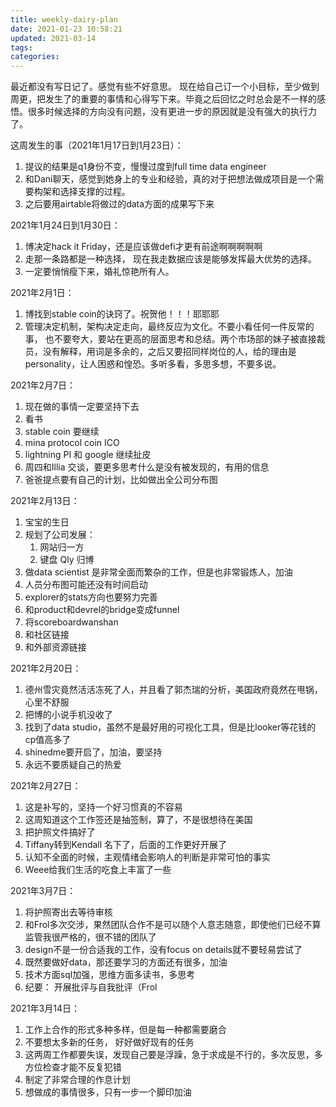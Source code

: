 ```yaml
---
title: weekly-dairy-plan
date: 2021-01-23 10:58:21
updated: 2021-03-14 
tags:
categories:
---
```


最近都没有写日记了。感觉有些不好意思。
现在给自己订一个小目标，至少做到周更，把发生了的重要的事情和心得写下来。毕竟之后回忆之时总会是不一样的感悟。很多时候选择的方向没有问题，没有更进一步的原因就是没有强大的执行力了。

这周发生的事（2021年1月17日到1月23日）：
1. 提议的结果是q1身份不变，慢慢过度到full  time data engineer
2. 和Dani聊天，感觉到她身上的专业和经验，真的对于把想法做成项目是一个需要构架和选择支撑的过程。
3. 之后要用airtable将做过的data方面的成果写下来

2021年1月24日到1月30日：
1. 博决定hack it Friday，还是应该做defi才更有前途啊啊啊啊啊
2. 走那一条路都是一种选择， 现在我走数据应该是能够发挥最大优势的选择。
3. 一定要悄悄瘦下来，婚礼惊艳所有人。

2021年2月1日：
1. 博找到stable coin的诀窍了。祝贺他！！！耶耶耶
2. 管理决定机制，架构决定走向，最终反应为文化。不要小看任何一件反常的事， 也不要夸大，要站在更高的层面思考和总结。两个市场部的妹子被直接裁员，没有解释，用词是多余的，之后又要招同样岗位的人，给的理由是personality，让人困惑和惶恐。多听多看，多思多想，不要多说。

2021年2月7日：
1. 现在做的事情一定要坚持下去
2. 看书
3. stable coin 要继续
4. mina protocol coin ICO
5. lightning PI 和 google 继续扯皮
6. 周四和Illia 交谈，要更多思考什么是没有被发现的，有用的信息
7. 爸爸提点要有自己的计划，比如做出全公司分布图

2021年2月13日：
1. 宝宝的生日
2. 规划了公司发展：
    1. 网站归一方
    2. 键盘 Qly 归博
3. 做data scientist 是非常全面而繁杂的工作，但是也非常锻炼人，加油
4. 人员分布图可能还没有时间启动
5. explorer的stats方向也要努力完善
6. 和product和devrel的bridge变成funnel
7. 将scoreboardwanshan
8. 和社区链接
9. 和外部资源链接

2021年2月20日：
1. 德州雪灾竟然活活冻死了人，并且看了郭杰瑞的分析，美国政府竟然在甩锅，心里不舒服
2. 把博的小说手机没收了
3. 找到了data studio，虽然不是最好用的可视化工具，但是比looker等花钱的cp值高多了
4. shinedme要开启了，加油，要坚持
5. 永远不要质疑自己的热爱

2021年2月27日：
1. 这是补写的，坚持一个好习惯真的不容易
2. 这周知道这个工作签还是抽签制，算了，不是很想待在美国
3. 把护照文件搞好了
4. Tiffany转到Kendall 名下了，后面的工作更好开展了
5. 认知不全面的时候，主观情绪会影响人的判断是非常可怕的事实
6. Weee给我们生活的吃食上丰富了一些

2021年3月7日：
1. 将护照寄出去等待审核
2. 和Frol多次交涉，果然团队合作不是可以随个人意志随意，即使他们已经不算监管我很严格的，很不错的团队了
3. design不是一份合适我的工作，没有focus on details就不要轻易尝试了
4. 既然要做好data，那还要学习的方面还有很多，加油
5. 技术方面sql加强，思维方面多读书，多思考
6. 纪要： 开展批评与自我批评（Frol

2021年3月14日：
1. 工作上合作的形式多种多样，但是每一种都需要磨合
2. 不要想太多新的任务， 好好做好现有的任务
3. 这两周工作都要失误，发现自己要是浮躁，急于求成是不行的，多次反思，多方位检查才能不反复犯错
4. 制定了非常合理的作息计划
5. 想做成的事情很多，只有一步一个脚印加油
